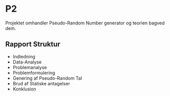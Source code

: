 # P2

Projektet omhandler Pseudo-Random Number generator og teorien bagved dem. 

## Rapport Struktur ##

* Indledning
* Data-Analyse
* Problemanalyse
* Problemformulering
* Genering af Pseudo-Random Tal
* Brud af Statiske antagelser
* Konklusion
